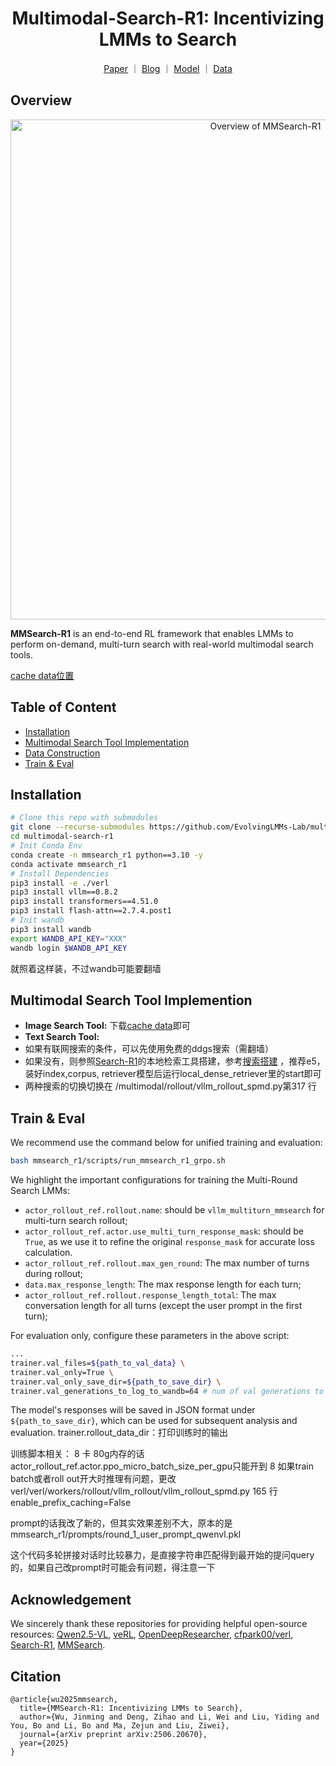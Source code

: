 <h1 align="center">Multimodal-Search-R1: Incentivizing LMMs to Search</h1>

<p align="center">
  <a href="https://arxiv.org/abs/2506.20670">Paper</a> ｜ 
  <a href="https://www.lmms-lab.com/posts/mmsearch_r1">Blog</a> ｜
  <a href="https://huggingface.co/lmms-lab/MMSearch-R1-7B">Model</a> ｜
  <a href="https://huggingface.co/datasets/lmms-lab/FVQA">Data</a>
</p>

## Overview
<p align="center">
  <img src="assets/mmsearch_r1_overview.png" alt="Overview of MMSearch-R1" width="800">
</p>

**MMSearch-R1** is an end-to-end RL framework that enables LMMs to perform on-demand, multi-turn search with real-world multimodal search tools.

[cache data位置](XLDDD/FVQA_Cache)

## Table of Content
- [Installation](#installation)
- [Multimodal Search Tool Implementation](#multimodal-search-tool-implemention)
- [Data Construction](#data-construction)
- [Train & Eval](#train--eval)

## Installation
```bash
# Clone this repo with submodules
git clone --recurse-submodules https://github.com/EvolvingLMMs-Lab/multimodal-search-r1.git
cd multimodal-search-r1
# Init Conda Env
conda create -n mmsearch_r1 python==3.10 -y
conda activate mmsearch_r1
# Install Dependencies
pip3 install -e ./verl
pip3 install vllm==0.8.2
pip3 install transformers==4.51.0
pip3 install flash-attn==2.7.4.post1
# Init wandb
pip3 install wandb
export WANDB_API_KEY="XXX"
wandb login $WANDB_API_KEY
```
就照着这样装，不过wandb可能要翻墙

## Multimodal Search Tool Implemention
- **Image Search Tool:** 下载[cache data](https://huggingface.co/datasets/XLDDD/FVQA_Cache)即可
- **Text Search Tool:** 
- 如果有联网搜索的条件，可以先使用免费的ddgs搜索（需翻墙）
- 如果没有，则参照[Search-R1](https://github.com/PeterGriffinJin/Search-R1)的本地检索工具搭建，参考[搜索搭建](https://github.com/PeterGriffinJin/Search-R1/blob/main/docs/retriever.md) ，推荐e5，装好index,corpus, retriever模型后运行local_dense_retriever里的start即可
- 两种搜索的切换切换在 /multimodal/rollout/vllm_rollout_spmd.py第317 行


## Train & Eval
We recommend use the command below for unified training and evaluation:
```bash
bash mmsearch_r1/scripts/run_mmsearch_r1_grpo.sh
```
We highlight the important configurations for training the Multi-Round Search LMMs:
- `actor_rollout_ref.rollout.name`: should be `vllm_multiturn_mmsearch` for multi-turn search rollout;
- `actor_rollout_ref.actor.use_multi_turn_response_mask`: should be `True`, as we use it to refine the original `response_mask` for accurate loss calculation.
- `actor_rollout_ref.rollout.max_gen_round`: The max number of turns during rollout;
- `data.max_response_length`: The max response length for each turn;
- `actor_rollout_ref.rollout.response_length_total`: The max conversation length for all turns (except the user prompt in the first turn);

For evaluation only, configure these parameters in the above script:
```bash
...
trainer.val_files=${path_to_val_data} \
trainer.val_only=True \
trainer.val_only_save_dir=${path_to_save_dir} \
trainer.val_generations_to_log_to_wandb=64 # num of val generations to log, this should be larger than the size of val dataset for complete saving
```
The model's responses will be saved in JSON format under `${path_to_save_dir}`, which can be used for subsequent analysis and evaluation.
trainer.rollout_data_dir：打印训练时的输出

训练脚本相关：
 8 卡 80g内存的话 actor_rollout_ref.actor.ppo_micro_batch_size_per_gpu只能开到 8
 如果train batch或者roll out开大时推理有问题，更改verl/verl/workers/rollout/vllm_rollout/vllm_rollout_spmd.py
165 行 enable_prefix_caching=False

prompt的话我改了新的，但其实效果差别不大，原本的是mmsearch_r1/prompts/round_1_user_prompt_qwenvl.pkl 

这个代码多轮拼接对话时比较暴力，是直接字符串匹配得到最开始的提问query的，如果自己改prompt时可能会有问题，得注意一下


## Acknowledgement
We sincerely thank these repositories for providing helpful open-source resources: [Qwen2.5-VL](https://github.com/QwenLM/Qwen2.5-VL), [veRL](https://github.com/volcengine/verl), [OpenDeepResearcher](https://github.com/mshumer/OpenDeepResearcher), [cfpark00/verl](https://github.com/cfpark00/verl/tree/multi_turn_rollout), [Search-R1](https://github.com/PeterGriffinJin/Search-R1), [MMSearch](https://github.com/CaraJ7/MMSearch).

## Citation
```
@article{wu2025mmsearch,
  title={MMSearch-R1: Incentivizing LMMs to Search},
  author={Wu, Jinming and Deng, Zihao and Li, Wei and Liu, Yiding and You, Bo and Li, Bo and Ma, Zejun and Liu, Ziwei},
  journal={arXiv preprint arXiv:2506.20670},
  year={2025}
}
```
